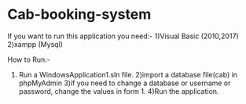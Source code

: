 # Cab-booking-system
If you want to run this application you need:-
1)Visual Basic (2010,2017)
2)xampp (Mysql)

How to Run:-
1) Run a WindowsApplication1.sln file.
2)import a database file(cab) in phpMyAdmin
3)if you need to change a database or username or password, change the values in form 1.
4)Run the application.
